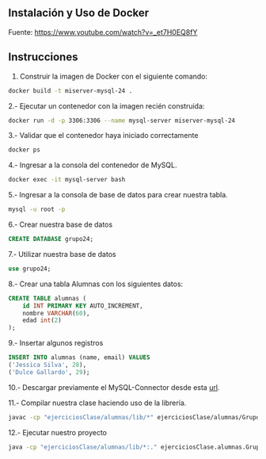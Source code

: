 ## Instalación y Uso de Docker

Fuente: https://www.youtube.com/watch?v=_et7H0EQ8fY

## Instrucciones

1. Construir la imagen de Docker con el siguiente comando:

```bash
docker build -t miserver-mysql-24 .
```

2.- Ejecutar un contenedor con la imagen recién construida:

```bash
docker run -d -p 3306:3306 --name mysql-server miserver-mysql-24
```

3.- Validar que el contenedor haya iniciado correctamente

```bash
docker ps
```

4.- Ingresar a la consola del contenedor de MySQL.

```bash
docker exec -it mysql-server bash
```

5.- Ingresar a la consola de base de datos para crear nuestra tabla.

```bash
mysql -u root -p
```

6.- Crear nuestra base de datos

```sql
CREATE DATABASE grupo24;
```

7.- Utilizar nuestra base de datos

```sql
use grupo24;
```

8.- Crear una tabla Alumnas con los siguientes datos:

```sql
CREATE TABLE alumnas (
    id INT PRIMARY KEY AUTO_INCREMENT,
    nombre VARCHAR(60),
    edad int(2)
);
```

9.- Insertar algunos registros

```sql
INSERT INTO alumnas (name, email) VALUES
('Jessica Silva', 28),
('Dulce Gallardo', 29);
```

10.- Descargar previamente el MySQL-Connector desde esta [url](https://dev.mysql.com/downloads/connector/j/).

11.- Compilar nuestra clase haciendo uso de la librería.

```bash
javac -cp "ejerciciosClase/alumnas/lib/*" ejerciciosClase/alumnas/Grupo24.java
```

12.- Ejecutar nuestro proyecto

```bash
java -cp "ejerciciosClase/alumnas/lib/*:." ejerciciosClase.alumnas.Grupo24
```
